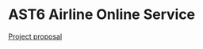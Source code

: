 # AST6 Airline Online Service

[Project proposal](https://docs.google.com/document/d/10pG97G09k8O78zb8AW9_QNGdXVgTcfnjmReS5ZM09fU/edit?usp=sharing)
